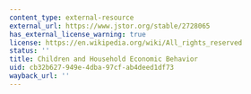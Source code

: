 ```yaml
---
content_type: external-resource
external_url: https://www.jstor.org/stable/2728065
has_external_license_warning: true
license: https://en.wikipedia.org/wiki/All_rights_reserved
status: ''
title: Children and Household Economic Behavior
uid: cb32b627-949e-4dba-97cf-ab4deed1df73
wayback_url: ''
---
```

